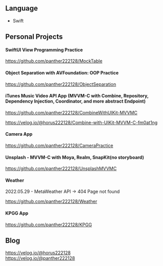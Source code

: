 ## Language

- Swift

## Personal Projects

#### SwiftUI View Programming Practice

<https://github.com/panther222128/MockTable>

#### Object Separation with AVFoundation: OOP Practice

<https://github.com/panther222128/ObjectSeparation>

#### iTunes Music Video API App (MVVM-C with Combine, Repository, Dependency Injection, Coordinator, and more abstract Endpoint)

<https://github.com/panther222128/CombineWithUIKit-MVVMC>

<https://velog.io/@horus222128/Combine-with-UIKit-MVVM-C-fm0at1ng>

#### Camera App

<https://github.com/panther222128/CameraPractice>

#### Unsplash - MVVM-C with Moya, Realm, SnapKit(no storyboard)

<https://github.com/panther222128/UnsplashMVVMC>

#### Weather

2022.05.29 - MetaWeather API -> 404 Page not found

<https://github.com/panther222128/Weather>

#### KPGG App

<https://github.com/panther222128/KPGG>

## Blog

<https://velog.io/@horus222128></br>
<https://velog.io/@panther222128>
